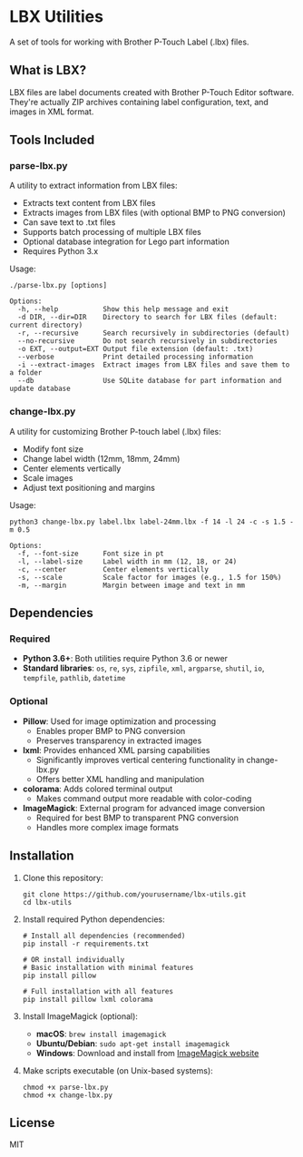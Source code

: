 <!-- @format -->

# LBX Utilities

A set of tools for working with Brother P-Touch Label (.lbx) files.

## What is LBX?

LBX files are label documents created with Brother P-Touch Editor software. They're actually ZIP archives containing label configuration, text, and images in XML format.

## Tools Included

### parse-lbx.py

A utility to extract information from LBX files:

- Extracts text content from LBX files
- Extracts images from LBX files (with optional BMP to PNG conversion)
- Can save text to .txt files
- Supports batch processing of multiple LBX files
- Optional database integration for Lego part information
- Requires Python 3.x

Usage:

```
./parse-lbx.py [options]

Options:
  -h, --help           Show this help message and exit
  -d DIR, --dir=DIR    Directory to search for LBX files (default: current directory)
  -r, --recursive      Search recursively in subdirectories (default)
  --no-recursive       Do not search recursively in subdirectories
  -o EXT, --output=EXT Output file extension (default: .txt)
  --verbose            Print detailed processing information
  -i --extract-images  Extract images from LBX files and save them to a folder
  --db                 Use SQLite database for part information and update database
```

### change-lbx.py

A utility for customizing Brother P-touch label (.lbx) files:

- Modify font size
- Change label width (12mm, 18mm, 24mm)
- Center elements vertically
- Scale images
- Adjust text positioning and margins

Usage:

```
python3 change-lbx.py label.lbx label-24mm.lbx -f 14 -l 24 -c -s 1.5 -m 0.5

Options:
  -f, --font-size      Font size in pt
  -l, --label-size     Label width in mm (12, 18, or 24)
  -c, --center         Center elements vertically
  -s, --scale          Scale factor for images (e.g., 1.5 for 150%)
  -m, --margin         Margin between image and text in mm
```

## Dependencies

### Required

- **Python 3.6+**: Both utilities require Python 3.6 or newer
- **Standard libraries**: `os`, `re`, `sys`, `zipfile`, `xml`, `argparse`, `shutil`, `io`, `tempfile`, `pathlib`, `datetime`

### Optional

- **Pillow**: Used for image optimization and processing
  - Enables proper BMP to PNG conversion
  - Preserves transparency in extracted images
- **lxml**: Provides enhanced XML parsing capabilities
  - Significantly improves vertical centering functionality in change-lbx.py
  - Offers better XML handling and manipulation
- **colorama**: Adds colored terminal output
  - Makes command output more readable with color-coding
- **ImageMagick**: External program for advanced image conversion
  - Required for best BMP to transparent PNG conversion
  - Handles more complex image formats

## Installation

1. Clone this repository:

   ```
   git clone https://github.com/yourusername/lbx-utils.git
   cd lbx-utils
   ```

2. Install required Python dependencies:

   ```
   # Install all dependencies (recommended)
   pip install -r requirements.txt

   # OR install individually
   # Basic installation with minimal features
   pip install pillow

   # Full installation with all features
   pip install pillow lxml colorama
   ```

3. Install ImageMagick (optional):

   - **macOS**: `brew install imagemagick`
   - **Ubuntu/Debian**: `sudo apt-get install imagemagick`
   - **Windows**: Download and install from [ImageMagick website](https://imagemagick.org/script/download.php)

4. Make scripts executable (on Unix-based systems):
   ```
   chmod +x parse-lbx.py
   chmod +x change-lbx.py
   ```

## License

MIT
